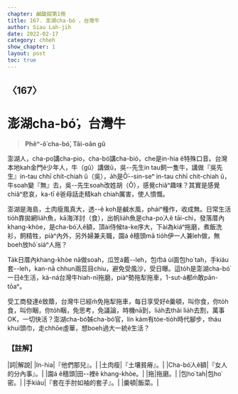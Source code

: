 ```yaml
---
chapter: 鹹酸甜第1冊
title: 167. 澎湖cha-bó͘，台灣牛
author: Siau Lah-jih
date: 2022-02-17
category: chheh
show_chapter: 1
layout: post
toc: true
---
```

  
## 〈167〉
# 澎湖cha-bó͘，台灣牛
>**Phêⁿ-ô͘ cha-bó͘, Tâi-oân gû**
 
澎湖人，cha-po͘講cha-pio，cha-bó͘講cha-bió，che是in-hia ê特殊口音。台灣本地kah金門ê少年人，牛（gû）講做û，吳--先生in tau飼一隻牛，講做『吳先生』in-tau chhī chit-chiah û（吳），a̍h是Ô͘--sin-seⁿ in-tau chhī chit-chiah û，牛soah變『無』去，吳--先生soah改姓胡（Ô͘），感覺chiâⁿ趣味？其實是感覺chiâⁿ悲哀，ka-tī ê爸母話走精kah chiah厲害，使人憤慨。

澎湖是海島，土肉瘦風真大，透--ê koh是鹹水風，pháiⁿ種作，收成無。日常生活tio̍h靠拋網lia̍h魚，kā海洋討（食），出帆lia̍h魚是cha-po͘人ê tāi-chì，發落厝內khang-khòe，是cha-bó͘人ê額，頂ài侍候ta-ke序大，下ài為kiáⁿ拖磨，煮飯洗衫，飼精牲，piàⁿ內外，另外婦兼夫職，園á ê穡頭mā tio̍h伊一人兼leh做，無boeh放hō͘ siáⁿ人拖？

Ta̍k日厝內khang-khòe nā做soah，瓜笠á戴--leh，包巾á ùi面包ho͘ tah，手kiáu套--leh，kan-nā chhun兩蕊目chiu，避免受風沙，受日曝。這to̍h是澎湖cha-bó͘一日ê生活，ká-ná台灣牛hiah-nī拖磨，piàⁿ勢拖犁拖車，1-sut-á都m̄敢pān-tōaⁿ。

受工商發達ê致蔭，台灣牛已經m̄免拖犁拖車，每日享受好ê羹頓，叫你食，你to̍h食，叫你睏，你to̍h睏，免思考，免議論，時機nā到，lia̍h去thâi lia̍h去割，萬事OK，一切快活？澎湖cha-bó͘姊cha-bó͘官，lín kám有tòe-tio̍h時代腳步，tháu khui頭巾，走chhōe虛華，想boeh過大一統ê生活？

### 【註解】

|詞|解說|
|In-hia|『他們那兒』。|
|土肉瘦|『土壤貧瘠』。|
|Cha-bó͘人ê額|『女人的分內事』。|
|園á ê穡頭|田--裡ê khang-khòe。|
|拖|拖磨。|
|包ho͘ tah|包ho͘密。|
|手kiáu|『套在手肘如袖的套子』。|
|羹頓|飯菜。|
